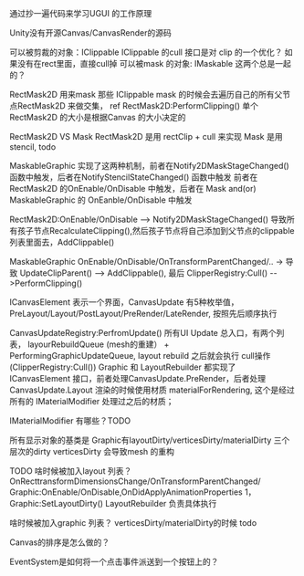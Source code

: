 通过抄一遍代码来学习UGUI 的工作原理

Unity没有开源Canvas/CanvasRender的源码

可以被剪裁的对象：IClippable
IClippable 的cull 接口是对 clip 的一个优化？ 如果没有在rect里面，直接cull掉
可以被mask 的对象: IMaskable
这两个总是一起的？

RectMask2D 用来mask 那些 IClippable
mask 的时候会去遍历自己的所有父节点RectMask2D 来做交集， ref
RectMask2D:PerformClipping()
单个RectMask2D 的大小是根据Canvas 的大小决定的

RectMask2D VS Mask
RectMask2D 是用 rectClip + cull 来实现
Mask 是用 stencil, todo

MaskableGraphic 实现了这两种机制，前者在Notify2DMaskStageChanged() 函数中触发，后者在NotifyStencilStateChanged() 函数中触发
前者在 RectMask2D 的OnEnable/OnDisable 中触发，后者在 Mask and(or) MaskableGraphic 的 OnEanble/OnDisable 中触发


RectMask2D:OnEnable/OnDisable --> Notify2DMaskStageChanged()
导致所有孩子节点RecalculateClipping(),然后孩子节点将自己添加到父节点的clippable 列表里面去，AddClippable()

MaskableGraphic OnEnable/OnDisable/OnTransformParentChanged/.. -> 导致
UpdateClipParent() --> AddClippable(), 最后 ClipperRegistry:Cull() -->PerformClipping()

ICanvasElement 表示一个界面，CanvasUpdate 有5种枚举值，
PreLayout/Layout/PostLayout/PreRender/LateRender, 按照先后顺序执行

CanvasUpdateRegistry:PerfromUpdate()  所有UI Update 总入口，有两个列表， layourRebuildQueue
(mesh的重建） + PerformingGraphicUpdateQueue, layout rebuild 之后就会执行
 cull操作(ClipperRegistry:Cull())
Graphic 和 LayoutRebuilder 都实现了 ICanvasElement
接口，前者处理CanvasUpdate.PreRender，后者处理 CanvasUpdate.Layout
渲染的时候使用材质 materialForRendering, 这个是经过所有的 IMaterialModifier
处理过之后的材质；

IMaterialModifier 有哪些？TODO


所有显示对象的基类是 Graphic有layoutDirty/verticesDirty/materialDirty
三个层次的dirty
verticesDirty 会导致mesh 的重构

TODO
啥时候被加入layout 列表？
OnRecttransformDimensionsChange/OnTransformParentChanged/ Graphic:OnEnable/OnDisable,OnDidApplyAnimationProperties
1，Graphic:SetLayoutDirty()
LayoutRebuilder 负责具体执行

啥时候被加入graphic 列表？
verticesDirty/materialDirty的时候
todo

Canvas的排序是怎么做的？

EventSystem是如何将一个点击事件派送到一个按钮上的？

